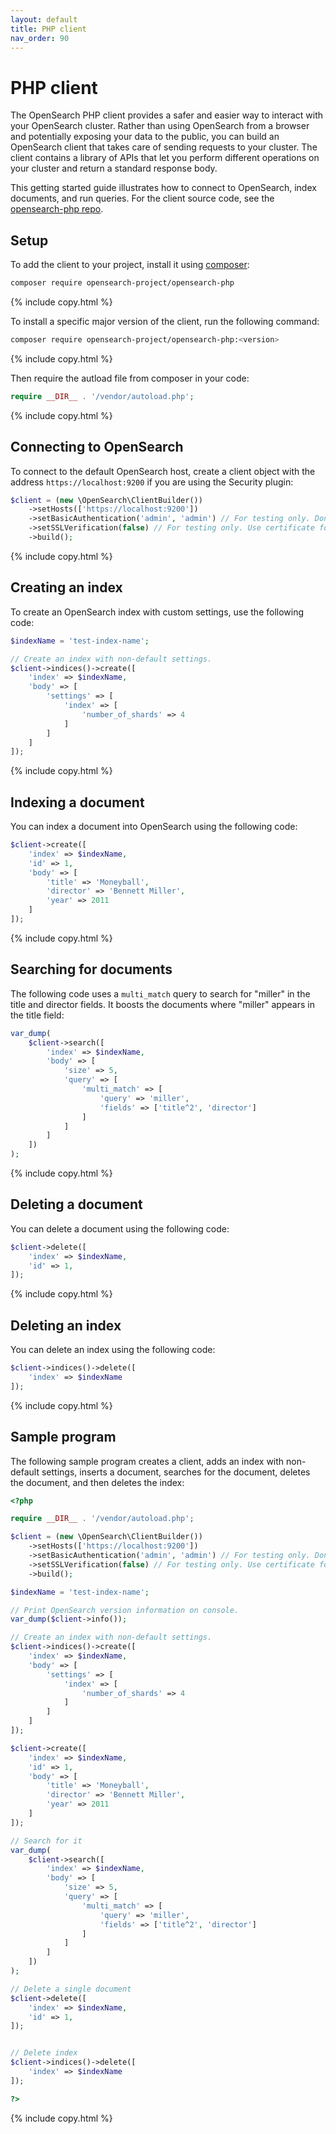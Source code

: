 ```yaml
---
layout: default
title: PHP client
nav_order: 90
---
```


# PHP client

The OpenSearch PHP client provides a safer and easier way to interact with your OpenSearch cluster. Rather than using OpenSearch from a browser and potentially exposing your data to the public, you can build an OpenSearch client that takes care of sending requests to your cluster. The client contains a library of APIs that let you perform different operations on your cluster and return a standard response body.

This getting started guide illustrates how to connect to OpenSearch, index documents, and run queries. For the client source code, see the [opensearch-php repo](https://github.com/opensearch-project/opensearch-php).

## Setup

To add the client to your project, install it using [composer](https://getcomposer.org/):

```bash
composer require opensearch-project/opensearch-php
```
{% include copy.html %}

To install a specific major version of the client, run the following command:

```bash
composer require opensearch-project/opensearch-php:<version>
```
{% include copy.html %}

Then require the autload file from composer in your code:

```php
require __DIR__ . '/vendor/autoload.php';
```
{% include copy.html %}

## Connecting to OpenSearch

To connect to the default OpenSearch host, create a client object with the address `https://localhost:9200` if you are using the Security plugin:  

```php
$client = (new \OpenSearch\ClientBuilder())
    ->setHosts(['https://localhost:9200'])
    ->setBasicAuthentication('admin', 'admin') // For testing only. Don't store credentials in code.
    ->setSSLVerification(false) // For testing only. Use certificate for validation
    ->build();
```
{% include copy.html %}

## Creating an index

To create an OpenSearch index with custom settings, use the following code:

```php
$indexName = 'test-index-name';

// Create an index with non-default settings.
$client->indices()->create([
    'index' => $indexName,
    'body' => [
        'settings' => [
            'index' => [
                'number_of_shards' => 4
            ]
        ]
    ]
]);
```
{% include copy.html %}

## Indexing a document

You can index a document into OpenSearch using the following code:

```php
$client->create([
    'index' => $indexName,
    'id' => 1,
    'body' => [
        'title' => 'Moneyball',
        'director' => 'Bennett Miller',
        'year' => 2011
    ]
]);
```
{% include copy.html %}

## Searching for documents

The following code uses a `multi_match` query to search for "miller" in the title and director fields. It boosts the documents where "miller" appears in the title field:

```php
var_dump(
    $client->search([
        'index' => $indexName,
        'body' => [
            'size' => 5,
            'query' => [
                'multi_match' => [
                    'query' => 'miller',
                    'fields' => ['title^2', 'director']
                ]
            ]
        ]
    ])
);
```
{% include copy.html %}

## Deleting a document

You can delete a document using the following code:

```php
$client->delete([
    'index' => $indexName,
    'id' => 1,
]);
```
{% include copy.html %}

## Deleting an index

You can delete an index using the following code:

```php
$client->indices()->delete([
    'index' => $indexName
]);
```
{% include copy.html %}

## Sample program

The following sample program creates a client, adds an index with non-default settings, inserts a document, searches for the document, deletes the document, and then deletes the index:

```php
<?php

require __DIR__ . '/vendor/autoload.php';

$client = (new \OpenSearch\ClientBuilder())
    ->setHosts(['https://localhost:9200'])
    ->setBasicAuthentication('admin', 'admin') // For testing only. Don't store credentials in code.
    ->setSSLVerification(false) // For testing only. Use certificate for validation
    ->build();

$indexName = 'test-index-name';

// Print OpenSearch version information on console.
var_dump($client->info());

// Create an index with non-default settings.
$client->indices()->create([
    'index' => $indexName,
    'body' => [
        'settings' => [
            'index' => [
                'number_of_shards' => 4
            ]
        ]
    ]
]);

$client->create([
    'index' => $indexName,
    'id' => 1,
    'body' => [
        'title' => 'Moneyball',
        'director' => 'Bennett Miller',
        'year' => 2011
    ]
]);

// Search for it
var_dump(
    $client->search([
        'index' => $indexName,
        'body' => [
            'size' => 5,
            'query' => [
                'multi_match' => [
                    'query' => 'miller',
                    'fields' => ['title^2', 'director']
                ]
            ]
        ]
    ])
);

// Delete a single document
$client->delete([
    'index' => $indexName,
    'id' => 1,
]);


// Delete index
$client->indices()->delete([
    'index' => $indexName
]);

?>
```
{% include copy.html %}